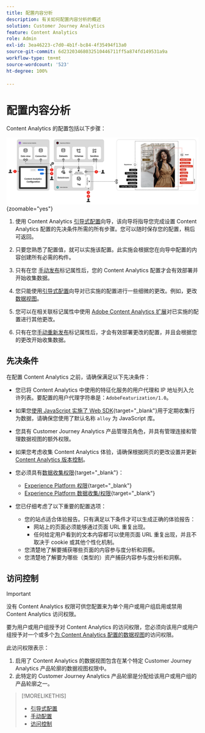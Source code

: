 ```yaml
---
title: 配置内容分析
description: 有关如何配置内容分析的概述
solution: Customer Journey Analytics
feature: Content Analytics
role: Admin
exl-id: 3ea46223-c7d0-4b1f-bc84-4f35494f13a0
source-git-commit: 6d23203468032510446711ff5a874fd149531a9a
workflow-type: tm+mt
source-wordcount: '523'
ht-degree: 100%

---
```


# 配置内容分析

Content Analytics 的配置包括以下步骤：

![Content Analytics 的配置](../assets/aca-configuration.svg){zoomable="yes"}

1. 使用 Content Analytics [引导式配置](guided.md)向导，该向导将指导您完成设置 Content Analytics 配置的先决条件所需的所有步骤。您可以随时保存您的配置，稍后可返回。
1. 只要您熟悉了配置值，就可以实施该配置。此实施会根据您在向导中配置的内容创建所有必需的构件。
1. 只有在您 [手动发布](manual.md)标记属性后，您的 Content Analytics 配置才会有效部署并开始收集数据。

1. 您只能使用[引导式配置](guided.md)向导对已实施的配置进行一些细微的更改。例如，更改[数据视图](/help/data-views/data-views.md)。
1. 您可以在相关联标记属性中使用 [Adobe Content Analytics 扩展](https://experienceleague.adobe.com/zh-hans/docs/experience-platform/tags/extensions/client/content-analytics/overview)对已实施的配置进行其他更改。
1. 只有在您[手动重新发布](manual.md)标记属性后，才会有效部署更改的配置，并且会根据您的更改开始收集数据。


## 先决条件

在配置 Content Analytics 之前，请确保满足以下先决条件：

* 您已将 Content Analytics 中使用的特征化服务的用户代理和 IP 地址列入允许列表。要配置的用户代理字符串是：<code>AdobeFeaturization/1.0</code>。
* 如果您[使用 JavaScript 实施了 Web SDK](https://experienceleague.adobe.com/zh-hans/docs/experience-platform/web-sdk/install/library){target="_blank"}用于定期收集行为数据，请确保您使用了默认名称 <code>alloy</code> 为 JavaScript 库。
* 您具有 Customer Journey Analytics 产品管理员角色，并具有管理连接和管理数据视图的额外权限。
* 如果您考虑收集 Content Analytics 体验，请确保根据网页的更改设置并更新[ Content Analytics 版本控制](manual.md#versioning)。
* 您必须具有[数据收集权限](https://experienceleague.adobe.com/zh-hans/docs/experience-platform/collection/permissions){target="_blank"}：
   * [Experience Platform 权限](https://experienceleague.adobe.com/zh-hans/docs/experience-platform/collection/permissions#adobe-experience-platform-permissions){target="_blank"}
   * [Experience Platform 数据收集/权限](https://experienceleague.adobe.com/zh-hans/docs/experience-platform/collection/permissions#adobe-experience-platform-data-collection-permissions){target="_blank"}
* 您已仔细考虑了以下重要的配置选项：

   * 您的站点适合体验报告。只有满足以下条件才可以生成正确的体验报告：
      * 网站上的页面必须能够通过页面 URL 重复出现。
      * 任何给定用户看到的文本内容都可以使用页面 URL 重复出现，并且不取决于 cookie 或其他个性化机制。
   * 您清楚地了解要捕获哪些页面的内容参与度分析和洞察。
   * 您清楚地了解要为哪些（类型的）资产捕获内容参与度分析和洞察。


## 访问控制

>[!IMPORTANT]
>
>没有 Content Analytics 权限可供您配置来为单个用户或用户组启用或禁用 Content Analytics 访问权限。
>

要为用户或用户组授予对 Content Analytics 的访问权限，您必须向该用户或用户组授予对一个或多个[为 Content Analytics 配置的数据视图](guided.md#data-view)的访问权限。

此访问权限表示：

1. 启用了 Content Analytics 的数据视图包含在某个特定 Customer Journey Analytics 产品轮廓的数据视图权限中。
1. 此特定的 Customer Journey Analytics 产品轮廓是分配给该用户或用户组的产品轮廓之一。

>[!MORELIKETHIS]
>
>* [引导式配置](guided.md)
>* [手动配置](manual.md)
>* [访问控制](/help/technotes/access-control.md)
>
